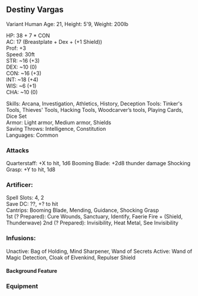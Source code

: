 ## Destiny Vargas
Variant Human
Age: 21, Height: 5'9, Weight: 200lb 

HP: 38 + 7 * CON \
AC: 17 (Breastplate + Dex + (+1 Shield)) \
Prof: +3 \
Speed: 30ft\
STR: ~16 (+3) \
DEX: ~10 (0) \
CON: ~16 (+3) \
INT: ~18 (+4) \
WIS: ~6 (+1) \
CHA: ~10 (0) 

Skills: Arcana, Investigation, Athletics, History, Deception
Tools: Tinker's Tools, Thieves' Tools, Hacking Tools, Woodcarver’s tools, Playing Cards, Dice Set \
Armor: Light armor, Medium armor, Shields \
Saving Throws: Intelligence, Constitution \
Languages: Common

### Attacks
Quarterstaff: +X to hit, 1d6
Booming Blade: +2d8 thunder damage
Shocking Grasp: +Y to hit, 1d8

### Artificer: 
Spell Slots: 4, 2 \
Save DC: ??, +? to hit \
Cantrips: Booming Blade, Mending, Guidance, Shocking Grasp \
1st (? Prepared): Cure Wounds, Sanctuary, Identify, Faerie Fire + (Shield, Thunderwave) 
2nd (? Prepared): Invisibility, Heat Metal, See Invisibility

### Infusions: 
Unactive: Bag of Holding, Mind Sharpener, Wand of Secrets
Active: Wand of Magic Detection, Cloak of Elvenkind, Repulser Shield

#### Background Feature

### Equipment


